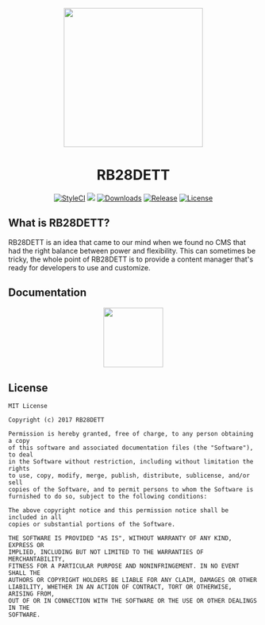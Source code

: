 <p align="center"><a href="https://rb28dett.aitorriba.com"><img height="280" src="https://avatars1.githubusercontent.com/u/22253051"></a></p>

<h1 align="center">RB28DETT</h1>

<p align="center">
<a href="https://styleci.io/repos/69903606"><img src="https://styleci.io/repos/69903606/shield?style=flat&branch=master" alt="StyleCI"></a>
<a href="https://www.codacy.com/app/RB28DETT/RB28DETT?utm_source=github.com&amp;utm_medium=referral&amp;utm_content=RB28DETT/RB28DETT&amp;utm_campaign=Badge_Grade"><img src="https://api.codacy.com/project/badge/Grade/bdcb5afce6d44eafb80a9c99135db475"/></a>
<a href="https://github.com/rb28dett/RB28DETT"><img src="https://poser.pugx.org/rb28dett/rb28dett/d/total.svg" alt="Downloads"></a>
<a href="https://github.com/RB28DETT/RB28DETT/releases"><img src="https://poser.pugx.org/rb28dett/rb28dett/v/stable.svg" alt="Release"></a>
<a href="https://raw.githubusercontent.com/RB28DETT/RB28DETT/master/LICENSE"><img src="https://poser.pugx.org/rb28dett/rb28dett/license.svg" alt="License"></a>
</p>


## What is RB28DETT?

RB28DETT is an idea that came to our mind when we found no CMS that had the right balance between power and flexibility. This can sometimes be tricky, the whole point of RB28DETT is to provide a content manager that's ready for developers to use and customize.

## Documentation

<p align="center">
<a href="https://rb28dett.aitorriba.com/docs"><img height="120" src="http://i.imgur.com/47WnADd.png"></a>
</p>

## License

```
MIT License

Copyright (c) 2017 RB28DETT

Permission is hereby granted, free of charge, to any person obtaining a copy
of this software and associated documentation files (the "Software"), to deal
in the Software without restriction, including without limitation the rights
to use, copy, modify, merge, publish, distribute, sublicense, and/or sell
copies of the Software, and to permit persons to whom the Software is
furnished to do so, subject to the following conditions:

The above copyright notice and this permission notice shall be included in all
copies or substantial portions of the Software.

THE SOFTWARE IS PROVIDED "AS IS", WITHOUT WARRANTY OF ANY KIND, EXPRESS OR
IMPLIED, INCLUDING BUT NOT LIMITED TO THE WARRANTIES OF MERCHANTABILITY,
FITNESS FOR A PARTICULAR PURPOSE AND NONINFRINGEMENT. IN NO EVENT SHALL THE
AUTHORS OR COPYRIGHT HOLDERS BE LIABLE FOR ANY CLAIM, DAMAGES OR OTHER
LIABILITY, WHETHER IN AN ACTION OF CONTRACT, TORT OR OTHERWISE, ARISING FROM,
OUT OF OR IN CONNECTION WITH THE SOFTWARE OR THE USE OR OTHER DEALINGS IN THE
SOFTWARE.
```
